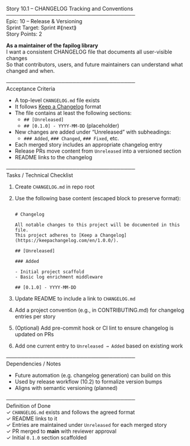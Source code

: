 Story 10.1 – CHANGELOG Tracking and Conventions  
───────────────────────────────────  
Epic: 10 – Release & Versioning  
Sprint Target: Sprint #⟪next⟫  
Story Points: 2

**As a maintainer of the fapilog library**  
I want a consistent CHANGELOG file that documents all user-visible changes  
So that contributors, users, and future maintainers can understand what changed and when.

───────────────────────────────────  
Acceptance Criteria

- A top-level `CHANGELOG.md` file exists
- It follows [Keep a Changelog](https://keepachangelog.com/en/1.0.0/) format
- The file contains at least the following sections:
  - `## [Unreleased]`
  - `## [0.1.0] - YYYY-MM-DD` (placeholder)
- New changes are added under “Unreleased” with subheadings:
  - `### Added`, `### Changed`, `### Fixed`, etc.
- Each merged story includes an appropriate changelog entry
- Release PRs move content from `Unreleased` into a versioned section
- README links to the changelog

───────────────────────────────────  
Tasks / Technical Checklist

1. Create `CHANGELOG.md` in repo root
2. Use the following base content (escaped block to preserve format):

   ```

   # Changelog

   All notable changes to this project will be documented in this file.
   This project adheres to [Keep a Changelog](https://keepachangelog.com/en/1.0.0/).

   ## [Unreleased]

   ### Added

   - Initial project scaffold
   - Basic log enrichment middleware

   ## [0.1.0] - YYYY-MM-DD

   ```

3. Update README to include a link to `CHANGELOG.md`
4. Add a project convention (e.g., in CONTRIBUTING.md) for changelog entries per story
5. (Optional) Add pre-commit hook or CI lint to ensure changelog is updated on PRs
6. Add one current entry to `Unreleased → Added` based on existing work

───────────────────────────────────  
Dependencies / Notes

- Future automation (e.g. changelog generation) can build on this
- Used by release workflow (10.2) to formalize version bumps
- Aligns with semantic versioning (planned)

───────────────────────────────────  
Definition of Done  
✓ `CHANGELOG.md` exists and follows the agreed format  
✓ README links to it  
✓ Entries are maintained under `Unreleased` for each merged story  
✓ PR merged to **main** with reviewer approval  
✓ Initial `0.1.0` section scaffolded
